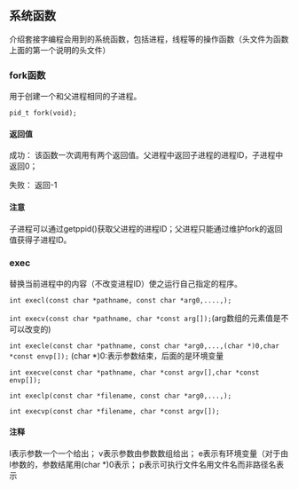 ## 系统函数

介绍套接字编程会用到的系统函数，包括进程，线程等的操作函数（头文件为函数上面的第一个说明的头文件）

### fork函数

用于创建一个和父进程相同的子进程。

`pid_t fork(void);`

#### 返回值

成功： 该函数一次调用有两个返回值。父进程中返回子进程的进程ID，子进程中返回0；

失败： 返回-1

#### 注意

子进程可以通过getppid()获取父进程的进程ID；父进程只能通过维护fork的返回值获得子进程ID。

### exec

替换当前进程中的内容（不改变进程ID）使之运行自己指定的程序。

`int execl(const char *pathname, const char *arg0,....,);`

`int execv(const char *pathname, char *const arg[]);`(arg数组的元素值是不可以改变的)

`int execle(const char *pathname, const char *arg0,...,(char *)0,char *const envp[]);` (char *)0:表示参数结束，后面的是环境变量

`int execve(const char *pathname, char *const argv[],char *const envp[]);`

`int execlp(const char *filename, const char *arg0,...,);`

`int execvp(const char *filename, char *const argv[]);`

#### 注释

l表示参数一个一个给出； v表示参数由参数数组给出； e表示有环境变量（对于由l参数的，参数结尾用(char *)0表示； p表示可执行文件名用文件名而非路径名表示



